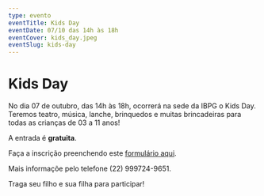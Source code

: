 ```yaml
---
type: evento
eventTitle: Kids Day
eventDate: 07/10 das 14h às 18h
eventCover: kids_day.jpeg
eventSlug: kids-day
---
```


# Kids Day

No dia 07 de outubro, das 14h às 18h, ocorrerá na sede da IBPG o Kids Day.
Teremos teatro, música, lanche, brinquedos e muitas brincadeiras para todas as crianças de 03 a 11 anos!

A entrada é **gratuita**.

Faça a inscrição preenchendo este [formulário aqui](https://forms.gle/h9xct9L1yJLHLpcX6).

Mais informaçõe pelo telefone (22) 999724-9651.

Traga seu filho e sua filha para participar!

